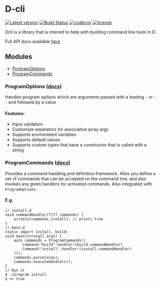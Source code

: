 # D-cli

[![Latest version](https://img.shields.io/dub/v/dcli.svg)](https://code.dlang.org/packages/dcli) [![Build Status](https://travis-ci.org/aliak00/dcli.svg?branch=master)](https://travis-ci.org/aliak00/dcli) [![codecov](https://codecov.io/gh/aliak00/dcli/branch/master/graph/badge.svg)](https://codecov.io/gh/aliak00/dcli) [![license](https://img.shields.io/github/license/aliak00/dcli.svg)](https://github.com/aliak00/dcli/blob/master/LICENSE)

Dcli is a library that is intened to help with building command line tools in D.

Full API docs available [here](https://aliak00.github.io/dcli/)

## Modules

* [ProgramOptions](#ProgramOptions)
* [ProgramCommands](#ProgramCommands)

### ProgramOptions ([docs](https://aliak00.github.io/dcli/dcli/program_options.html))

Handles program options which are arguments passed with a leading `-` or `--` and followed by a value

#### Features:

* Input validation
* Customize seperators for associative array args
* Supports environment variables
* Supports default values
* Supports custom types that have a constructor that is called with a string


### ProgramCommands ([docs](https://aliak00.github.io/dcli/dcli/program_commands.html))

Provides a command handling and definitino framework. Allos you define a set of commands that can be accepted on the command line, and also invokes any given handlers for activated commands. Also integrated with `ProgramOptions`.

#### E.g.

```
// install.d
void commandHandler(T)(T commands) {
    writeln(commands.install); // prints true
}
// main.d
static import install, build;
void main(string[] args) {
    auto commands = ProgramCommands!(
        Command!"build".handler!(build.commandHandler)
        Command!"install".handler!(install.commandHandler)
    )();
    commands.parse(args);
    commands.executeHandlers();
}
// Run it
$ ./program install
$ >> true
```